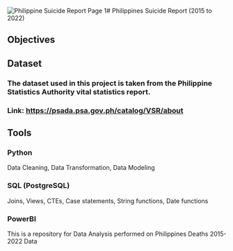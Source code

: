 ![Philippine Suicide Report Page 1](https://github.com/GarthTayaotao/PhilippinesSuicideDeaths2015to2022/assets/168753610/488fbf11-b45f-4b93-abfc-f56fbea442b5)# Philippines Suicide Report (2015 to 2022)
## Objectives


## Dataset
### The dataset used in this project is taken from the Philippine Statistics Authority vital statistics report.
### Link: https://psada.psa.gov.ph/catalog/VSR/about


## Tools
### Python
  Data Cleaning,
  Data Transformation,
  Data Modeling
### SQL (PostgreSQL)
  Joins,
  Views,
  CTEs,
  Case statements,
  String functions,
  Date functions
  
### PowerBI


This is a repository for Data Analysis performed on Philippines Deaths 2015-2022 Data 
